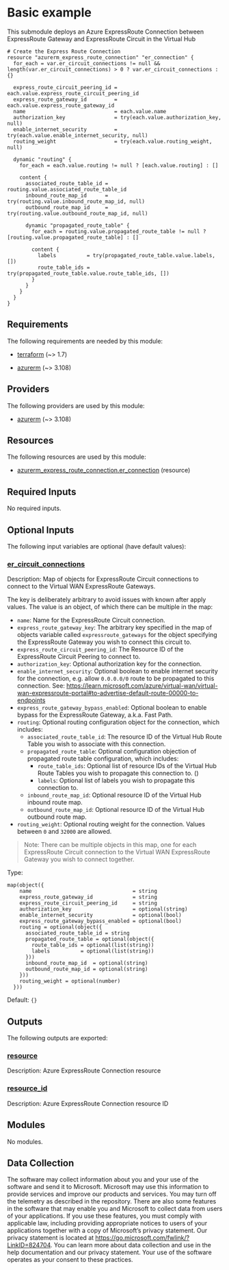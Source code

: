<!-- BEGIN_TF_DOCS -->
# Basic example

This submodule deploys an Azure ExpressRoute Connection between ExpressRoute Gateway and ExpressRoute Circuit in the Virtual Hub

```hcl
# Create the Express Route Connection
resource "azurerm_express_route_connection" "er_connection" {
  for_each = var.er_circuit_connections != null && length(var.er_circuit_connections) > 0 ? var.er_circuit_connections : {}

  express_route_circuit_peering_id = each.value.express_route_circuit_peering_id
  express_route_gateway_id         = each.value.express_route_gateway_id
  name                             = each.value.name
  authorization_key                = try(each.value.authorization_key, null)
  enable_internet_security         = try(each.value.enable_internet_security, null)
  routing_weight                   = try(each.value.routing_weight, null)

  dynamic "routing" {
    for_each = each.value.routing != null ? [each.value.routing] : []

    content {
      associated_route_table_id = routing.value.associated_route_table_id
      inbound_route_map_id      = try(routing.value.inbound_route_map_id, null)
      outbound_route_map_id     = try(routing.value.outbound_route_map_id, null)

      dynamic "propagated_route_table" {
        for_each = routing.value.propagated_route_table != null ? [routing.value.propagated_route_table] : []

        content {
          labels          = try(propagated_route_table.value.labels, [])
          route_table_ids = try(propagated_route_table.value.route_table_ids, [])
        }
      }
    }
  }
}
```

<!-- markdownlint-disable MD033 -->
## Requirements

The following requirements are needed by this module:

- <a name="requirement_terraform"></a> [terraform](#requirement\_terraform) (~> 1.7)

- <a name="requirement_azurerm"></a> [azurerm](#requirement\_azurerm) (~> 3.108)

## Providers

The following providers are used by this module:

- <a name="provider_azurerm"></a> [azurerm](#provider\_azurerm) (~> 3.108)

## Resources

The following resources are used by this module:

- [azurerm_express_route_connection.er_connection](https://registry.terraform.io/providers/hashicorp/azurerm/latest/docs/resources/express_route_connection) (resource)

<!-- markdownlint-disable MD013 -->
## Required Inputs

No required inputs.

## Optional Inputs

The following input variables are optional (have default values):

### <a name="input_er_circuit_connections"></a> [er\_circuit\_connections](#input\_er\_circuit\_connections)

Description: Map of objects for ExpressRoute Circuit connections to connect to the Virtual WAN ExpressRoute Gateways.

The key is deliberately arbitrary to avoid issues with known after apply values. The value is an object, of which there can be multiple in the map:

- `name`: Name for the ExpressRoute Circuit connection.
- `express_route_gateway_key`: The arbitrary key specified in the map of objects variable called `expressroute_gateways` for the object specifying the ExpressRoute Gateway you wish to connect this circuit to.
- `express_route_circuit_peering_id`: The Resource ID of the ExpressRoute Circuit Peering to connect to.
- `authorization_key`: Optional authorization key for the connection.
- `enable_internet_security`: Optional boolean to enable internet security for the connection, e.g. allow `0.0.0.0/0` route to be propagated to this connection. See: https://learn.microsoft.com/azure/virtual-wan/virtual-wan-expressroute-portal#to-advertise-default-route-00000-to-endpoints
- `express_route_gateway_bypass_enabled`: Optional boolean to enable bypass for the ExpressRoute Gateway, a.k.a. Fast Path.
- `routing`: Optional routing configuration object for the connection, which includes:
  - `associated_route_table_id`: The resource ID of the Virtual Hub Route Table you wish to associate with this connection.
  - `propagated_route_table`: Optional configuration objection of propagated route table configuration, which includes:
    - `route_table_ids`: Optional list of resource IDs of the Virtual Hub Route Tables you wish to propagate this connection to. ()
    - `labels`: Optional list of labels you wish to propagate this connection to.
  - `inbound_route_map_id`: Optional resource ID of the Virtual Hub inbound route map.
  - `outbound_route_map_id`: Optional resource ID of the Virtual Hub outbound route map.
- `routing_weight`: Optional routing weight for the connection. Values between `0` and `32000` are allowed.

> Note: There can be multiple objects in this map, one for each ExpressRoute Circuit connection to the Virtual WAN ExpressRoute Gateway you wish to connect together.

Type:

```hcl
map(object({
    name                                 = string
    express_route_gateway_id             = string
    express_route_circuit_peering_id     = string
    authorization_key                    = optional(string)
    enable_internet_security             = optional(bool)
    express_route_gateway_bypass_enabled = optional(bool)
    routing = optional(object({
      associated_route_table_id = string
      propagated_route_table = optional(object({
        route_table_ids = optional(list(string))
        labels          = optional(list(string))
      }))
      inbound_route_map_id  = optional(string)
      outbound_route_map_id = optional(string)
    }))
    routing_weight = optional(number)
  }))
```

Default: `{}`

## Outputs

The following outputs are exported:

### <a name="output_resource"></a> [resource](#output\_resource)

Description: Azure ExpressRoute Connection resource

### <a name="output_resource_id"></a> [resource\_id](#output\_resource\_id)

Description: Azure ExpressRoute Connection resource ID

## Modules

No modules.

<!-- markdownlint-disable-next-line MD041 -->
## Data Collection

The software may collect information about you and your use of the software and send it to Microsoft. Microsoft may use this information to provide services and improve our products and services. You may turn off the telemetry as described in the repository. There are also some features in the software that may enable you and Microsoft to collect data from users of your applications. If you use these features, you must comply with applicable law, including providing appropriate notices to users of your applications together with a copy of Microsoft’s privacy statement. Our privacy statement is located at <https://go.microsoft.com/fwlink/?LinkID=824704>. You can learn more about data collection and use in the help documentation and our privacy statement. Your use of the software operates as your consent to these practices.
<!-- END_TF_DOCS -->